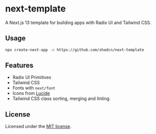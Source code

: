 # next-template

A Next.js 13 template for building apps with Radix UI and Tailwind CSS.

## Usage

```bash
npx create-next-app -e https://github.com/shadcn/next-template
```

## Features

- Radix UI Primitives
- Tailwind CSS
- Fonts with `next/font`
- Icons from [Lucide](https://lucide.dev)
- Tailwind CSS class sorting, merging and linting.

## License

Licensed under the [MIT license](https://github.com/shadcn/ui/blob/main/LICENSE.md).
